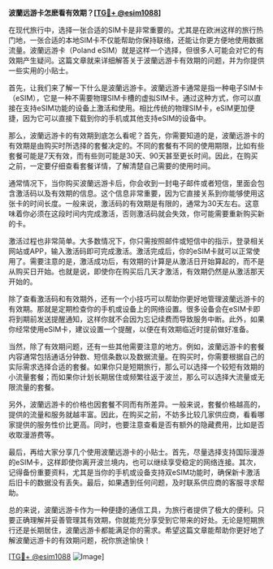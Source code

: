 **波蘭远游卡怎麽看有效期？[[TG💪+ @esim1088](https://t.me/s/esim1088)]**

在现代旅行中，选择一张合适的SIM卡是非常重要的。尤其是在欧洲这样的旅行热门地，一张合适的本地SIM卡不仅能帮助你保持联络，还能让你更方便地使用数据流量。波蘭远游卡（Poland eSIM）就是这样一个选择，但很多人可能会对它的有效期产生疑问。这篇文章就来详细解答关于波蘭远游卡有效期的问题，并为你提供一些实用的小贴士。

首先，让我们来了解一下什么是波蘭远游卡。波蘭远游卡通常是指一种电子SIM卡（eSIM），它是一种不需要物理SIM卡槽的虚拟SIM卡。通过这种方式，你可以直接在支持eSIM功能的设备上激活和使用。相比传统的物理SIM卡，eSIM更加便捷，因为它可以直接下载到你的手机或其他支持eSIM的设备中。

那么，波蘭远游卡的有效期到底怎么看呢？首先，你需要知道的是，波蘭远游卡的有效期是由购买时所选择的套餐决定的。不同的套餐有不同的使用期限，比如有些套餐可能是7天有效，而有些则可能是30天、90天甚至更长时间。因此，在购买之前，一定要仔细查看套餐详情，了解清楚自己需要的使用时间。

通常情况下，当你购买波蘭远游卡后，你会收到一封电子邮件或者短信，里面会包含激活码以及有效期的信息。这个信息非常重要，因为它直接关系到你能够使用这张卡的时间长度。一般来说，激活码的有效期是有限的，通常为30天左右。这意味着你必须在这段时间内完成激活，否则激活码就会失效，你可能需要重新购买新的卡。

激活过程也非常简单。大多数情况下，你只需按照邮件或短信中的指示，登录相关网站或APP，输入激活码即可完成激活。激活完成后，你的eSIM卡就可以正常使用了。需要注意的是，激活成功后，有效期的计算是从激活日开始算起的，而不是从购买日开始。也就是说，即使你在购买后几天才激活，有效期仍然是从激活那天开始的。

除了查看激活码和有效期外，还有一个小技巧可以帮助你更好地管理波蘭远游卡的有效期。那就是定期检查你的手机或设备上的网络设置。很多设备会在eSIM卡即将到期前发送提醒通知，这样你就不会因为忘记续费而导致服务中断。此外，如果你经常使用eSIM卡，建议设置一个提醒，以便在有效期临近时提前做好准备。

当然，除了有效期问题，还有一些其他需要注意的地方。例如，波蘭远游卡的套餐内容通常包括通话分钟数、短信条数以及数据流量。在购买时，你需要根据自己的实际需求选择合适的套餐。如果你只是短期旅行，那么可以选择一个较短有效期的小流量套餐；而如果你计划长期居住或频繁往返于波兰，那么可以选择大流量或无限流量的套餐。

另外，波蘭远游卡的价格也因套餐不同而有所差异。一般来说，套餐价格越高的，提供的流量和服务就越丰富。因此，在购买之前，不妨多比较几家供应商，看看哪家提供的服务性价比更高。同时，也要注意查看是否有额外的隐藏费用，比如是否收取漫游费等。

最后，再给大家分享几个使用波蘭远游卡的小贴士。首先，尽量选择支持国际漫游的eSIM卡，这样即使你离开波兰境内，也可以继续享受稳定的网络连接。其次，记得备份重要资料，尤其是当你的手机或设备支持双eSIM功能时，确保新卡激活后旧卡的数据没有丢失。最后，如果遇到任何问题，及时联系供应商的客服寻求帮助。

总的来说，波蘭远游卡作为一种便捷的通信工具，为旅行者提供了极大的便利。只要正确理解并妥善管理其有效期，你就能充分享受到它带来的好处。无论是短期旅行还是长期居住，波蘭远游卡都能满足你的需求。希望这篇文章能帮助你更好地了解波蘭远游卡的有效期问题，祝你旅途愉快！

[[TG💪+ @esim1088](https://t.me/s/esim1088) ![Image](https://i.postimg.cc/4NQfJmqS/Snipaste-2025-05-13-00-14-12.png)]